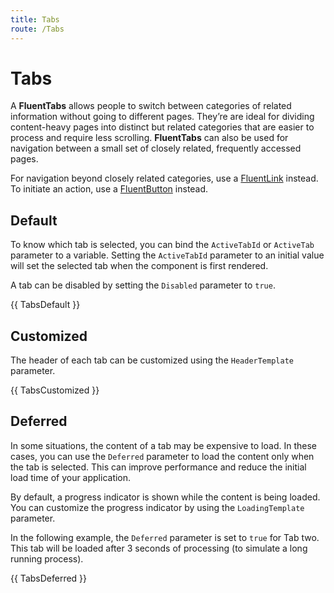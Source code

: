```yaml
---
title: Tabs
route: /Tabs
---
```


# Tabs

A **FluentTabs** allows people to switch between categories of related information without going to different pages.
They’re are ideal for dividing content-heavy pages into distinct but related categories that are easier to process
and require less scrolling.
**FluentTabs** can also be used for navigation between a small set of closely related, frequently accessed pages.

For navigation beyond closely related categories, use a [FluentLink](/link) instead.
To initiate an action, use a [FluentButton](/button) instead.

## Default

To know which tab is selected, you can bind the `ActiveTabId` or `ActiveTab` parameter to a variable.
Setting the `ActiveTabId` parameter to an initial value will set the selected tab when the component is first rendered.

A tab can be disabled by setting the `Disabled` parameter to `true`.

{{ TabsDefault }}

## Customized

The header of each tab can be customized using the `HeaderTemplate` parameter.

{{ TabsCustomized }}

## Deferred

In some situations, the content of a tab may be expensive to load.
In these cases, you can use the `Deferred` parameter to load the content only when the tab is selected.
This can improve performance and reduce the initial load time of your application.

By default, a progress indicator is shown while the content is being loaded.
You can customize the progress indicator by using the `LoadingTemplate` parameter.

In the following example, the `Deferred` parameter is set to `true` for Tab two.
This tab will be loaded after 3 seconds of processing (to simulate a long running process).

{{ TabsDeferred }}
